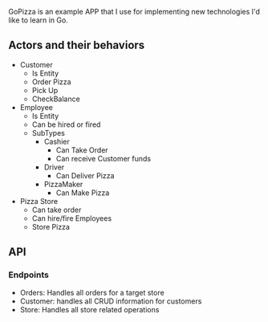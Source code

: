 GoPizza is an example APP that I use for implementing new technologies I'd like to learn in Go. 

## Actors and their behaviors 
- Customer
  - Is Entity
  - Order Pizza
  - Pick Up 
  - CheckBalance
- Employee
  - Is Entity
  - Can be hired or fired 
  - SubTypes
    - Cashier
      - Can Take Order
      - Can receive Customer funds
    - Driver
      - Can Deliver Pizza
    - PizzaMaker
      - Can Make Pizza
- Pizza Store
  - Can take order 
  - Can hire/fire Employees
  - Store Pizza

## API 

### Endpoints
  - Orders: Handles all orders for a target store 
  - Customer: handles all CRUD information for customers
  - Store: Handles all store related operations

